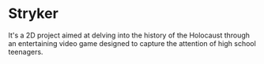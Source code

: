 # Stryker
It's a 2D project aimed at delving into the history of the Holocaust through an entertaining video game designed to capture the attention of high school teenagers.
